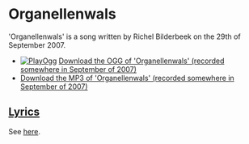 # Organellenwals

'Organellenwals' is a song written by Richel Bilderbeek on the 29th of September 2007.

 * [![PlayOgg](http://static.fsf.org/playogg/Play_ogg_80x15.png "I support PlayOgg!")](http://playogg.org) [Download the OGG of 'Organellenwals' (recorded somewhere in September of 2007)](http://www.richelbilderbeek.nl/CD07_Organellenwals.ogg)
 * [Download the MP3 of 'Organellenwals' (recorded somewhere in September of 2007)](http://www.richelbilderbeek.nl/CD07_Organellenwals.mp3)

## [Lyrics](50_organellenwals.txt)

See [here](50_organellenwals.txt).
